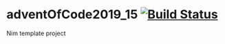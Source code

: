 # adventOfCode2019_15 [![Build Status](https://travis-ci.org/lguzzon-NIM/adventOfCode2019_15.svg?branch=master)](https://travis-ci.org/lguzzon-NIM/adventOfCode2019_15)

Nim template project

